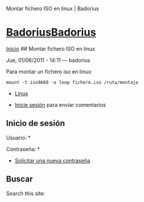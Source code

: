 





Montar fichero ISO en linux | Badorius


















# [BadoriusBadorius](/ "Badorius")

 
 

[Inicio](/) ## Montar fichero ISO en linux

 

Jue, 01/06/2011 - 14:11 — badorius

Para montar un fichero iso en linux:


`mount -t iso9660 -o loop fichero.iso /ruta/montaje`





* [Linux](/?q=taxonomy/term/2)


* [Inicie sesión](/?q=user/login&destination=comment%2Freply%2F55%23comment-form) para enviar comentarios





 


## Inicio de sesión




Usuario: *



Contraseña: *



* [Solicitar una nueva contraseña](/?q=user/password "Solicita una contraseña nueva por correo electrónico.")






## Buscar





Search this site: 










 





